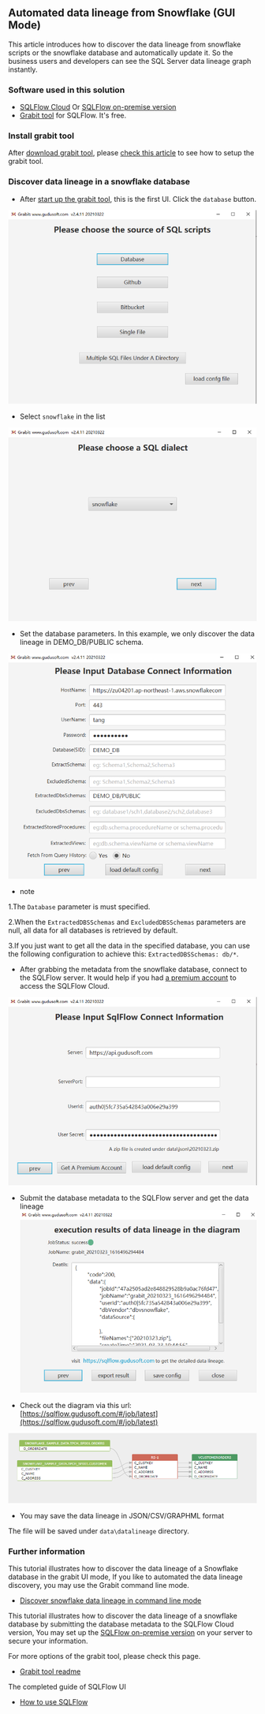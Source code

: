 ## Automated data lineage from Snowflake (GUI Mode)
This article introduces how to discover the data lineage from snowflake scripts or the snowflake database and automatically update it. 
So the business users and developers can see the SQL Server data lineage graph instantly.

### Software used in this solution
- [SQLFlow Cloud](https://sqlflow.gudusoft.com) Or [SQLFlow on-premise version](https://www.gudusoft.com/sqlflow-on-premise-version/)
- [Grabit tool](https://www.gudusoft.com/grabit/) for SQLFlow. It's free.


### Install grabit tool
After [download grabit tool](https://www.gudusoft.com/grabit/), please [check this article](https://github.com/sqlparser/sqlflow_public/tree/master/grabit) 
to see how to setup the grabit tool.

### Discover data lineage in a snowflake database
- After [start up the grabit tool](https://github.com/sqlparser/sqlflow_public/tree/master/grabit#running-the-grabit-tool), this is the first UI.
Click the `database` button.

![Grabit snowflake UI 1](grabit-snowflake-1.png)

-  Select `snowflake` in the list

![Grabit snowflake UI 2 database](grabit-snowflake-2-database.png)

- Set the database parameters. In this example, we only discover the data lineage in DEMO_DB/PUBLIC schema.

![Grabit snowfalke UI 3 database parameters](grabit-snowflake-3-database-parameters.png)

- note

1.The `Database` parameter is must specified.

2.When the `ExtractedDBSSchemas` and `ExcludedDBSSchemas` parameters are null, all data for all databases is retrieved by default.

3.If you just want to get all the data in the specified database, you can use the following configuration to achieve this: `ExtractedDBSSchemas: db/*`.


- After grabbing the metadata from the snowflake database, connect to the SQLFlow server. 
It would help if you had [a premium account](https://github.com/sqlparser/sqlflow_public/blob/master/sqlflow-userid-secret.md) to access the SQLFlow Cloud.

![Grabit snowflake SQLFlow](grabit-snowflake-4-sqlflow.png)

- Submit the database metadata to the SQLFlow server and get the data lineage 
![Grabit snowflake SQLFlow result](grabit-snowfalke-5-sqlflow-result.png)

- Check out the diagram via this url: [https://sqlflow.gudusoft.com/#/job/latest](https://sqlflow.gudusoft.com/#/job/latest)

![Grabit snowflake data lineage result](grabit-snowflake-6-data-lineage-result.png)

- You may save the data lineage in JSON/CSV/GRAPHML format

The file will be saved under `data\datalineage` directory.

### Further information
This tutorial illustrates how to discover the data lineage of a Snowflake database in the grabit UI mode,
If you like to automated the data lineage discovery, you may use the Grabit command line mode.

- [Discover snowflake data lineage in command line mode](grabit-snowflake-command-line.md)


This tutorial illustrates how to discover the data lineage of a snowflake database by submitting the database
metadata to the SQLFlow Cloud version, You may set up the [SQLFlow on-premise version](https://www.gudusoft.com/sqlflow-on-premise-version/)
on your server to secure your information.

For more options of the grabit tool, please check this page.
- [Grabit tool readme](https://github.com/sqlparser/sqlflow_public/tree/master/grabit)

The completed guide of SQLFlow UI
- [How to use SQLFlow](https://github.com/sqlparser/sqlflow_public/blob/master/sqlflow_guide.md)
